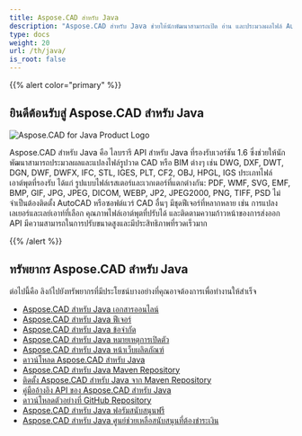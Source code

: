 ```yaml
---
title: Aspose.CAD สำหรับ Java
description: "Aspose.CAD สำหรับ Java ช่วยให้นักพัฒนาสามารถเปิด อ่าน และประมวลผลไฟล์ AutoCAD DWG, DXF, DWT และรูปแบบไฟล์ CAD และ BIM อื่นๆ เช่น: DGN, DWF, DWFX, IFC, STL, IGES, PLT, CF2, OBJ, HPGL, IGS."
type: docs
weight: 20
url: /th/java/
is_root: false
---
```


{{% alert color="primary" %}}

## **ยินดีต้อนรับสู่ Aspose.CAD สำหรับ Java**

![Aspose.CAD for Java Product Logo](/_assets/home_2.png)

Aspose.CAD สำหรับ Java คือ ไลบรารี API สำหรับ Java ที่รองรับเวอร์ชัน 1.6 ซึ่งช่วยให้นักพัฒนาสามารถประมวลผลและแปลงไฟล์รูปวาด CAD หรือ BIM ต่างๆ เช่น DWG, DXF, DWT, DGN, DWF, DWFX, IFC, STL, IGES, PLT, CF2, OBJ, HPGL, IGS ประเภทไฟล์เอาต์พุตที่รองรับ ได้แก่ รูปแบบไฟล์เรสเตอร์และเวกเตอร์ที่แตกต่างกัน: PDF, WMF, SVG, EMF, BMP, GIF, JPG, JPEG, DICOM, WEBP, JP2, JPEG2000, PNG, TIFF, PSD ไม่จำเป็นต้องติดตั้ง AutoCAD หรือซอฟต์แวร์ CAD อื่นๆ
มีชุดฟีเจอร์ที่หลากหลาย เช่น การแปลงเลเยอร์และเลย์เอาท์ที่เลือก คุณภาพไฟล์เอาต์พุตที่ปรับได้ และติดตามความก้าวหน้าของการส่งออก API มีความสามารถในการปรับขนาดสูงและมีประสิทธิภาพที่รวดเร็วมาก

{{% /alert %}}

## **ทรัพยากร Aspose.CAD สำหรับ Java**

ต่อไปนี้คือ ลิงก์ไปยังทรัพยากรที่มีประโยชน์บางอย่างที่คุณอาจต้องการเพื่อทำงานให้สำเร็จ

- [Aspose.CAD สำหรับ Java เอกสารออนไลน์](/th/cad/java/)
- [Aspose.CAD สำหรับ Java ฟีเจอร์](/th/cad/java/product-overview/#advanced-api-features)
- [Aspose.CAD สำหรับ Java ข้อจำกัด](/th/cad/java/product-overview/#not-yet-supported)
- [Aspose.CAD สำหรับ Java หมายเหตุการเปิดตัว](https://releases.aspose.com/cad/java/release-notes/)
- [Aspose.CAD สำหรับ Java หน้าเว็บผลิตภัณฑ์](https://products.aspose.com/cad/java/)
- [ดาวน์โหลด Aspose.CAD สำหรับ Java](https://releases.aspose.com/cad/java/)
- [Aspose.CAD สำหรับ Java Maven Repository](https://releases.aspose.com/java/repo/com/aspose/aspose-cad/)
- [ติดตั้ง Aspose.CAD สำหรับ Java จาก Maven Repository](/th/cad/java/installation/)
- [คู่มืออ้างอิง API ของ Aspose.CAD สำหรับ Java](https://reference.aspose.com/cad/java)
- [ดาวน์โหลดตัวอย่างที่ GitHub Repository](https://github.com/aspose-cad/Aspose.CAD-for-Java)
- [Aspose.CAD สำหรับ Java ฟอรัมสนับสนุนฟรี](https://forum.aspose.com/c/cad/19)
- [Aspose.CAD สำหรับ Java ศูนย์ช่วยเหลือสนับสนุนที่ต้องชำระเงิน](https://helpdesk.aspose.com/)
